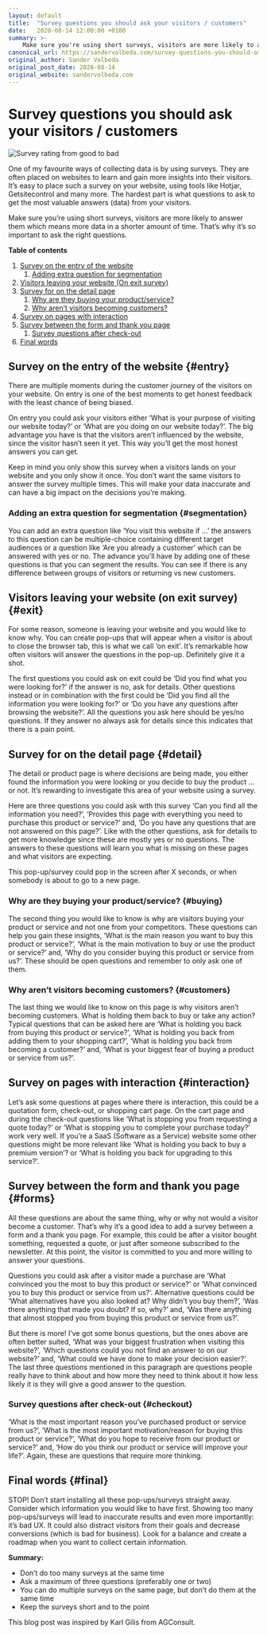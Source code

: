 ```yaml
---
layout: default
title:  "Survey questions you should ask your visitors / customers"
date:   2020-08-14 12:00:00 +0100
summary: >-
    Make sure you're using short surveys, visitors are more likely to answer them which means more data in a shorter amount of time.
canonical_url: https://sandervolbeda.com/survey-questions-you-should-ask-your-visitors-customers/
original_author: Sander Volbeda
original_post_date: 2020-08-14
original_website: sandervolbeda.com
---
```


# Survey questions you should ask your visitors / customers
![Survey rating from good to bad](https://sandervolbeda.com/wp-content/uploads/2020/08/photo-1589187775328-882e91b3db4f-700x400.jpeg)

One of my favourite ways of collecting data is by using surveys. They are often placed on websites to learn and gain more insights into their visitors. It’s easy to place such a survey on your website, using tools like Hotjar, Getsitecontrol and many more. The hardest part is what questions to ask to get the most valuable answers (data) from your visitors.

Make sure you’re using short surveys, visitors are more likely to answer them which means more data in a shorter amount of time. That’s why it’s so important to ask the right questions.

**Table of contents**

1. [Survey on the entry of the website](#entry)
    1. [Adding extra question for segmentation](#segmentation)
2. [Visitors leaving your website (On exit survey)](#exit)
3. [Survey for on the detail page](#detail)
    1. [Why are they buying your product/service?](#buying)
    2. [Why aren’t visitors becoming customers?](#customers)
4. [Survey on pages with interaction](#interaction)
5. [Survey between the form and thank you page](#forms)
    1. [Survey questions after check-out](#checkout)
6. [Final words](#final)

## Survey on the entry of the website {#entry}
There are multiple moments during the customer journey of the visitors on your website. On entry is one of the best moments to get honest feedback with the least chance of being biased.

On entry you could ask your visitors either ‘What is your purpose of visiting our website today?’ or ‘What are you doing on our website today?’. The big advantage you have is that the visitors aren’t influenced by the website, since the visitor hasn’t seen it yet. This way you’ll get the most honest answers you can get.

Keep in mind you only show this survey when a visitors lands on your website and you only show it once. You don’t want the same visitors to answer the survey multiple times. This will make your data inaccurate and can have a big impact on the decisions you’re making.

### Adding an extra question for segmentation {#segmentation}
You can add an extra question like ‘You visit this website if …’ the answers to this question can be multiple-choice containing different target audiences or a question like ‘Are you already a customer’ which can be answered with yes or no. The advance you’ll have by adding one of these questions is that you can segment the results. You can see if there is any difference between groups of visitors or returning vs new customers.

## Visitors leaving your website (on exit survey) {#exit}
For some reason, someone is leaving your website and you would like to know why. You can create pop-ups that will appear when a visitor is about to close the browser tab, this is what we call ‘on exit’. It’s remarkable how often visitors will answer the questions in the pop-up. Definitely give it a shot.

The first questions you could ask on exit could be ‘Did you find what you were looking for?’ if the answer is no, ask for details. Other questions instead or in combination with the first could be ‘Did you find all the information you were looking for?’ or ‘Do you have any questions after browsing the website?’. All the questions you ask here should be yes/no questions. If they answer no always ask for details since this indicates that there is a pain point.

## Survey for on the detail page {#detail}
The detail or product page is where decisions are being made, you either found the information you were looking or you decide to buy the product … or not. It’s rewarding to investigate this area of your website using a survey.

Here are three questions you could ask with this survey ‘Can you find all the information you need?’, ‘Provides this page with everything you need to purchase this product or service?’ and, ‘Do you have any questions that are not answered on this page?’. Like with the other questions, ask for details to get more knowledge since these are mostly yes or no questions. The answers to these questions will learn you what is missing on these pages and what visitors are expecting.

This pop-up/survey could pop in the screen after X seconds, or when somebody is about to go to a new page.

### Why are they buying your product/service? {#buying}
The second thing you would like to know is why are visitors buying your product or service and not one from your competitors. These questions can help you gain these insights, ‘What is the main reason you want to buy this product or service?’, ‘What is the main motivation to buy or use the product or service?’ and, ‘Why do you consider buying this product or service from us?’. These should be open questions and remember to only ask one of them.

### Why aren’t visitors becoming customers? {#customers}
The last thing we would like to know on this page is why visitors aren’t becoming customers. What is holding them back to buy or take any action? Typical questions that can be asked here are ‘What is holding you back from buying this product or service?’, ‘What is holding you back from adding them to your shopping cart?’, ‘What is holding you back from becoming a customer?’ and, ‘What is your biggest fear of buying a product or service from us?’.

## Survey on pages with interaction {#interaction}
Let’s ask some questions at pages where there is interaction, this could be a quotation form, check-out, or shopping cart page. On the cart page and during the check-out questions like ‘What is stopping you from requesting a quote today?’ or ‘What is stopping you to complete your purchase today?’ work very well. If you’re a SaaS (Software as a Service) website some other questions might be more relevant like ‘What is holding you back to buy a premium version’? or ‘What is holding you back for upgrading to this service?’.

## Survey between the form and thank you page {#forms}
All these questions are about the same thing, why or why not would a visitor become a customer. That’s why it’s a good idea to add a survey between a form and a thank you page. For example, this could be after a visitor bought something, requested a quote, or just after someone subscribed to the newsletter. At this point, the visitor is committed to you and more willing to answer your questions.

Questions you could ask after a visitor made a purchase are ‘What convinced you the most to buy this product or service?’ or ‘What convinced you to buy this product or service from us?’. Alternative questions could be ‘What alternatives have you also looked at? Why didn’t you buy them?’, ‘Was there anything that made you doubt? If so, why?’ and, ‘Was there anything that almost stopped you from buying this product or service from us?’.

But there is more! I’ve got some bonus questions, but the ones above are often better suited, ‘What was your biggest frustration when visiting this website?’, ‘Which questions could you not find an answer to on our website?’ and, ‘What could we have done to make your decision easier?’. The last three questions mentioned in this paragraph are questions people really have to think about and how more they need to think about it how less likely it is they will give a good answer to the question.

### Survey questions after check-out {#checkout}
‘What is the most important reason you’ve purchased product or service from us?’, ‘What is the most important motivation/reason for buying this product or service?’, ‘What do you hope to receive from our product or service?’ and, ‘How do you think our product or service will improve your life?’. Again, these are questions that require more thinking.

## Final words {#final}
STOP! Don’t start installing all these pop-ups/surveys straight away. Consider which information you would like to have first. Showing too many pop-ups/surveys will lead to inaccurate results and even more importantly: it’s bad UX. It could also distract visitors from their goals and decrease conversions (which is bad for business). Look for a balance and create a roadmap when you want to collect certain information.

**Summary:**

- Don’t do too many surveys at the same time
- Ask a maximum of three questions (preferably one or two)
- You can do multiple surveys on the same page, but don’t do them at the same time
- Keep the surveys short and to the point

This blog post was inspired by Karl Gilis from AGConsult.